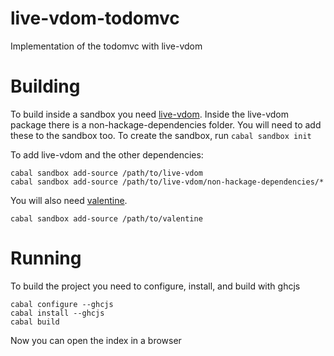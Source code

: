 # live-vdom-todomvc

Implementation of the todomvc with live-vdom

# Building

To build inside a sandbox you need [live-vdom](https://github.com/plow-technologies/live-vdom). Inside the live-vdom package there is a non-hackage-dependencies folder. You will need to add these to the sandbox too.
To create the sandbox, run `cabal sandbox init`

To add live-vdom and the other dependencies:
```
cabal sandbox add-source /path/to/live-vdom
cabal sandbox add-source /path/to/live-vdom/non-hackage-dependencies/*
```

You will also need [valentine](https://github.com/plow-technologies/valentine).

```
cabal sandbox add-source /path/to/valentine
```


# Running

To build the project you need to configure, install, and build with ghcjs

```
cabal configure --ghcjs
cabal install --ghcjs
cabal build
```

Now you can open the index in a browser